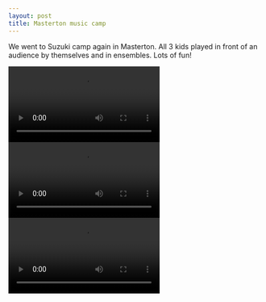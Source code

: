 ```yaml
---
layout: post
title: Masterton music camp
---
```

We went to Suzuki camp again in Masterton.  All 3 kids played in front of an audience by themselves and in ensembles.  Lots of fun!

<div class="row">
<div class="media col-sm">
    <video src="/images/20140117-M2U00400.mp4" controls class="mx-1" style="max-width:100%; height:auto">
        <a href="/images/20140117-M2U00400.mp4"> Claire </a>
    </video>
</div>
<div class="media col-sm">
    <video src="/images/20140118-M2U00403.mp4" controls class="mx-1" style="max-width:100%; height:auto">
        <a href="/images/20140118-M2U00403.mp4"> Alister </a>,
    </video>
</div>
<div class="media col-sm">
    <video src="/images/20140120-M2U00413.mp4" controls class="mx-1" style="max-width:100%; height:auto">
        <a href="/images/20140120-M2U00413.mp4"> Billy </a>,
    </video>
</div>
</div>
